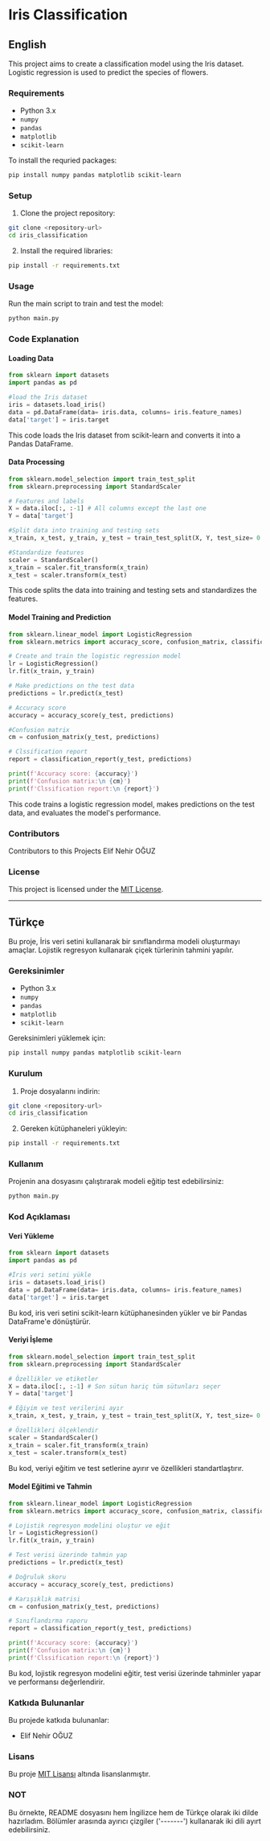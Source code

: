 # Iris Classification
## English
This project aims to create a classification model using the Iris dataset. Logistic regression is used to predict the species of flowers.
### Requirements
- Python 3.x
- `numpy`
- `pandas`
- `matplotlib`
- `scikit-learn`

To install the requried packages:
```bash
pip install numpy pandas matplotlib scikit-learn
```

### Setup
1. Clone the project repository:
```Bash
git clone <repository-url>
cd iris_classification
```

2. Install the required libraries:
```Bash
pip install -r requirements.txt
```

### Usage
Run the main script to train and test the model:
```Bash
python main.py
```

### Code Explanation
#### Loading Data
```Python
from sklearn import datasets
import pandas as pd

#load the Iris dataset
iris = datasets.load_iris()
data = pd.DataFrame(data= iris.data, columns= iris.feature_names)
data['target'] = iris.target

```

This code loads the Iris dataset from scikit-learn and converts it into a Pandas DataFrame.

#### Data Processing
```Python
from sklearn.model_selection import train_test_split
from sklearn.preprocessing import StandardScaler

# Features and labels
X = data.iloc[:, :-1] # All columns except the last one 
Y = data['target']

#Split data into training and testing sets
x_train, x_test, y_train, y_test = train_test_split(X, Y, test_size= 0.3, random_state=42)

#Standardize features
scaler = StandardScaler()
x_train = scaler.fit_transform(x_train) 
x_test = scaler.transform(x_test)

```
This code splits the data into training and testing sets and standardizes the features.

#### Model Training and Prediction
```Python 
from sklearn.linear_model import LogisticRegression
from sklearn.metrics import accuracy_score, confusion_matrix, classification_report

# Create and train the logistic regression model
lr = LogisticRegression() 
lr.fit(x_train, y_train) 

# Make predictions on the test data 
predictions = lr.predict(x_test)

# Accuracy score
accuracy = accuracy_score(y_test, predictions)

#Confusion matrix
cm = confusion_matrix(y_test, predictions)

# Clssification report
report = classification_report(y_test, predictions)

print(f'Accuracy score: {accuracy}')
print(f'Confusion matrix:\n {cm}')
print(f'Clssification report:\n {report}')
```
This code trains a logistic regression model, makes predictions on the test data, and evaluates the model's performance.

### Contributors
Contributors to this Projects
Elif Nehir OĞUZ

### License
This project is licensed under the [MIT License](https://opensource.org/licenses/MIT).

---------------------------------------------------------------------------------------------------------------------------------------------------
## Türkçe

Bu proje, İris veri setini kullanarak bir sınıflandırma modeli oluşturmayı amaçlar. Lojistik regresyon kullanarak çiçek türlerinin tahmini yapılır.

### Gereksinimler
- Python 3.x
- `numpy`
- `pandas`
- `matplotlib`
- `scikit-learn`

Gereksinimleri yüklemek için:
```Bash
pip install numpy pandas matplotlib scikit-learn
```
### Kurulum
1. Proje dosyalarını indirin:
```Bash
git clone <repository-url>
cd iris_classification
```

2. Gereken kütüphaneleri yükleyin:
```Bash
pip install -r requirements.txt
```

### Kullanım
Projenin ana dosyasını çalıştırarak modeli eğitip test edebilirsiniz:
```Bash
python main.py
```
### Kod Açıklaması
#### Veri Yükleme
```Python
from sklearn import datasets
import pandas as pd

#İris veri setini yükle
iris = datasets.load_iris()
data = pd.DataFrame(data= iris.data, columns= iris.feature_names)
data['target'] = iris.target

```

Bu kod, iris veri setini scikit-learn kütüphanesinden yükler ve bir Pandas DataFrame'e dönüştürür.

#### Veriyi İşleme
```Python
from sklearn.model_selection import train_test_split
from sklearn.preprocessing import StandardScaler

# Özellikler ve etiketler
X = data.iloc[:, :-1] # Son sütun hariç tüm sütunları seçer
Y = data['target']

# Eğiyim ve test verilerini ayır
x_train, x_test, y_train, y_test = train_test_split(X, Y, test_size= 0.3, random_state=42)

# Özellikleri ölçeklendir
scaler = StandardScaler()
x_train = scaler.fit_transform(x_train) 
x_test = scaler.transform(x_test)

```
Bu kod, veriyi eğitim ve test setlerine ayırır ve özellikleri standartlaştırır. 

#### Model Eğitimi ve Tahmin
```Python 
from sklearn.linear_model import LogisticRegression
from sklearn.metrics import accuracy_score, confusion_matrix, classification_report

# Lojistik regresyon modelini oluştur ve eğit
lr = LogisticRegression() 
lr.fit(x_train, y_train) 

# Test verisi üzerinde tahmin yap
predictions = lr.predict(x_test)

# Doğruluk skoru
accuracy = accuracy_score(y_test, predictions)

# Karışıklık matrisi
cm = confusion_matrix(y_test, predictions)

# Sınıflandırma raporu
report = classification_report(y_test, predictions)

print(f'Accuracy score: {accuracy}')
print(f'Confusion matrix:\n {cm}')
print(f'Clssification report:\n {report}')
```

Bu kod, lojistik regresyon modelini eğitir, test verisi üzerinde tahminler yapar ve performansı değerlendirir.

### Katkıda Bulunanlar
Bu projede katkıda bulunanlar:
- Elif Nehir OĞUZ

### Lisans
Bu proje [MIT Lisansı](https://opensource.org/licenses/MIT) altında lisanslanmıştır.

### NOT
Bu örnekte, README dosyasını hem İngilizce hem de Türkçe olarak iki dilde hazırladım. Bölümler arasında ayırıcı çizgiler ('-------') kullanarak iki dili ayırt edebilirsiniz.
